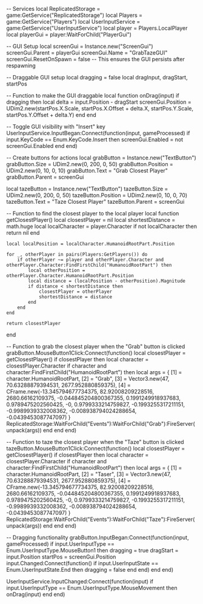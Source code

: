 -- Services 
local ReplicatedStorage = game:GetService("ReplicatedStorage")
local Players = game:GetService("Players")
local UserInputService = game:GetService("UserInputService")
local player = Players.LocalPlayer
local playerGui = player:WaitForChild("PlayerGui")

-- GUI Setup
local screenGui = Instance.new("ScreenGui")
screenGui.Parent = playerGui
screenGui.Name = "GrabTazeGUI"
screenGui.ResetOnSpawn = false  -- This ensures the GUI persists after respawning

-- Draggable GUI setup
local dragging = false
local dragInput, dragStart, startPos

-- Function to make the GUI draggable
local function onDrag(input)
    if dragging then
        local delta = input.Position - dragStart
        screenGui.Position = UDim2.new(startPos.X.Scale, startPos.X.Offset + delta.X, startPos.Y.Scale, startPos.Y.Offset + delta.Y)
    end
end

-- Toggle GUI visibility with "Insert" key
UserInputService.InputBegan:Connect(function(input, gameProcessed)
    if input.KeyCode == Enum.KeyCode.Insert then
        screenGui.Enabled = not screenGui.Enabled
    end
end)

-- Create buttons for actions
local grabButton = Instance.new("TextButton")
grabButton.Size = UDim2.new(0, 200, 0, 50)
grabButton.Position = UDim2.new(0, 10, 0, 10)
grabButton.Text = "Grab Closest Player"
grabButton.Parent = screenGui

local tazeButton = Instance.new("TextButton")
tazeButton.Size = UDim2.new(0, 200, 0, 50)
tazeButton.Position = UDim2.new(0, 10, 0, 70)
tazeButton.Text = "Taze Closest Player"
tazeButton.Parent = screenGui

-- Function to find the closest player to the local player
local function getClosestPlayer()
    local closestPlayer = nil
    local shortestDistance = math.huge
    local localCharacter = player.Character
    if not localCharacter then return nil end

    local localPosition = localCharacter.HumanoidRootPart.Position

    for _, otherPlayer in pairs(Players:GetPlayers()) do
        if otherPlayer ~= player and otherPlayer.Character and otherPlayer.Character:FindFirstChild("HumanoidRootPart") then
            local otherPosition = otherPlayer.Character.HumanoidRootPart.Position
            local distance = (localPosition - otherPosition).Magnitude
            if distance < shortestDistance then
                closestPlayer = otherPlayer
                shortestDistance = distance
            end
        end
    end

    return closestPlayer
end

-- Function to grab the closest player when the "Grab" button is clicked
grabButton.MouseButton1Click:Connect(function()
    local closestPlayer = getClosestPlayer()
    if closestPlayer then
        local character = closestPlayer.Character
        if character and character:FindFirstChild("HumanoidRootPart") then
            local args = {
                [1] = character.HumanoidRootPart,
                [2] = "Grab",
                [3] = Vector3.new(47, 70.63288879394531, 2677.952880859375),
                [4] = CFrame.new(-13.345794677734375, 82.92008209228516, 2680.66162109375, 
                -0.044845204800367355, 0.1991249918937683, 0.9789475202560425, 
                -0, 0.9799333214759827, -0.1993255317211151, 
                -0.9989939332008362, -0.008938794024288654, -0.0439453087747097)
            }
            ReplicatedStorage:WaitForChild("Events"):WaitForChild("Grab"):FireServer(unpack(args))
        end
    end
end)

-- Function to taze the closest player when the "Taze" button is clicked
tazeButton.MouseButton1Click:Connect(function()
    local closestPlayer = getClosestPlayer()
    if closestPlayer then
        local character = closestPlayer.Character
        if character and character:FindFirstChild("HumanoidRootPart") then
            local args = {
                [1] = character.HumanoidRootPart,
                [2] = "Taser", 
                [3] = Vector3.new(47, 70.63288879394531, 2677.952880859375),
                [4] = CFrame.new(-13.345794677734375, 82.92008209228516, 2680.66162109375, 
                -0.044845204800367355, 0.1991249918937683, 0.9789475202560425, 
                -0, 0.9799333214759827, -0.1993255317211151, 
                -0.9989939332008362, -0.008938794024288654, -0.0439453087747097)
            }
            ReplicatedStorage:WaitForChild("Events"):WaitForChild("Taze"):FireServer(unpack(args))
        end
    end
end)

-- Dragging functionality
grabButton.InputBegan:Connect(function(input, gameProcessed)
    if input.UserInputType == Enum.UserInputType.MouseButton1 then
        dragging = true
        dragStart = input.Position
        startPos = screenGui.Position
        input.Changed:Connect(function()
            if input.UserInputState == Enum.UserInputState.End then
                dragging = false
            end
        end)
    end
end)

UserInputService.InputChanged:Connect(function(input)
    if input.UserInputType == Enum.UserInputType.MouseMovement then
        onDrag(input)
    end
end)
